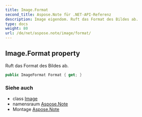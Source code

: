 ```yaml
---
title: Image.Format
second_title: Aspose.Note für .NET-API-Referenz
description: Image eigendom. Ruft das Format des Bildes ab.
type: docs
weight: 80
url: /de/net/aspose.note/image/format/
---
```

## Image.Format property

Ruft das Format des Bildes ab.

```csharp
public ImageFormat Format { get; }
```

### Siehe auch

* class [Image](../)
* namensraum [Aspose.Note](../../image/)
* Montage [Aspose.Note](../../../)


